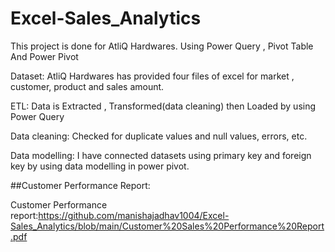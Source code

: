 # Excel-Sales_Analytics
This project is done for AtliQ Hardwares. Using Power Query , Pivot Table And Power Pivot

Dataset: AtliQ Hardwares has provided four files of excel for market , customer, product and sales amount. 

ETL: Data is Extracted , Transformed(data cleaning) then Loaded by using Power Query

Data cleaning: Checked for duplicate values and null values, errors, etc.

Data modelling: I have connected datasets using primary key and foreign key by using data modelling in power pivot.

##Customer Performance Report:

Customer Performance report:https://github.com/manishajadhav1004/Excel-Sales_Analytics/blob/main/Customer%20Sales%20Performance%20Report.pdf




